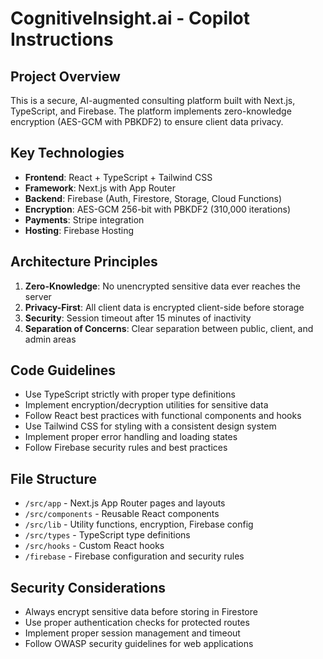 # CognitiveInsight.ai - Copilot Instructions

<!-- Use this file to provide workspace-specific custom instructions to Copilot. For more details, visit https://code.visualstudio.com/docs/copilot/copilot-customization#_use-a-githubcopilotinstructionsmd-file -->

## Project Overview
This is a secure, AI-augmented consulting platform built with Next.js, TypeScript, and Firebase. The platform implements zero-knowledge encryption (AES-GCM with PBKDF2) to ensure client data privacy.

## Key Technologies
- **Frontend**: React + TypeScript + Tailwind CSS
- **Framework**: Next.js with App Router
- **Backend**: Firebase (Auth, Firestore, Storage, Cloud Functions)
- **Encryption**: AES-GCM 256-bit with PBKDF2 (310,000 iterations)
- **Payments**: Stripe integration
- **Hosting**: Firebase Hosting

## Architecture Principles
1. **Zero-Knowledge**: No unencrypted sensitive data ever reaches the server
2. **Privacy-First**: All client data is encrypted client-side before storage
3. **Security**: Session timeout after 15 minutes of inactivity
4. **Separation of Concerns**: Clear separation between public, client, and admin areas

## Code Guidelines
- Use TypeScript strictly with proper type definitions
- Implement encryption/decryption utilities for sensitive data
- Follow React best practices with functional components and hooks
- Use Tailwind CSS for styling with a consistent design system
- Implement proper error handling and loading states
- Follow Firebase security rules and best practices

## File Structure
- `/src/app` - Next.js App Router pages and layouts
- `/src/components` - Reusable React components
- `/src/lib` - Utility functions, encryption, Firebase config
- `/src/types` - TypeScript type definitions
- `/src/hooks` - Custom React hooks
- `/firebase` - Firebase configuration and security rules

## Security Considerations
- Always encrypt sensitive data before storing in Firestore
- Use proper authentication checks for protected routes
- Implement proper session management and timeout
- Follow OWASP security guidelines for web applications
